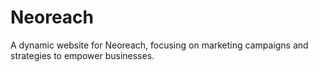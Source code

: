 # Neoreach
A dynamic website for Neoreach, focusing on marketing campaigns and strategies to empower businesses.
